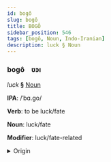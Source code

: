 ```yaml
---
id: bogô
slug: bogô
title: BOGÔ
sidebar_position: 546
tags: [bogô, Noun, Indo-Iranian]
description: luck § Noun
---
```


### bogô&emsp;<span kind="abugida">ʋꜿı</span>

*luck* **§** [Noun](../../tags/Noun)

**IPA**: /ˈbɑ.go/

**Verb**: to be luck/fate

**Noun**: luck/fate

**Modifier**: luck/fate-related

<details>
    <summary>Origin</summary>
    Bengali ভাগ্য bhaggo [ˈbʱaɡːoˑ]<br/>
    <em>Indo-Iranian Language Family</em>
</details>
